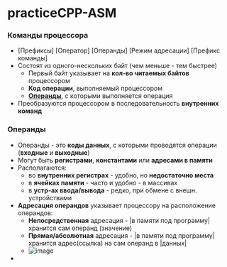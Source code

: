 # practiceCPP-ASM
 
### Команды процессора <a name="commands"></a>
- [Префиксы] [Оператор] [Операнды] [Режим адресации] [Префикс команды]
- Состоят из одного-нескольких байт (чем меньше - тем быстрее)
  - Первый байт указывает на **кол-во читаемых байтов** процессором
  - **Код операции**, выполняемый процессором
  - [**Операнды**](#operands), с которыми выполняется операция
- Преобразуются процессором в последовательность **внутренних команд**
    
### Операнды <a name="operands"></a>
- Операнды - это **коды данных**, с которыми проводятся операции (**входные** и **выходные**)
- Могут быть **регистрами**, **константами** или **адресами в памяти**
- Располагаются:
  - во **внутренних регистрах** - удобно, но **недостаточно места**
  - в **ячейках памяти** - часто и удобно - в массивах
  - в **устр-ах ввода/вывода** - редко, при обмене с внешн. устройствами
- **Адресация операндов** указывает процессору на расположение операндов:
  - **Непосредственная** адресация - |в памяти под программу| хранится сам операнд (значение)
  - **Прямая/абсолютная** адресация - |в памяти под программу| хранится адрес(ссылка) на сам операнд в |данных| 
  - ![image](https://github.com/issamansur/practiceCPP-ASM/assets/77580844/17f2b4ab-d8c0-40d2-b92c-4dbb88f6ed00)
-
